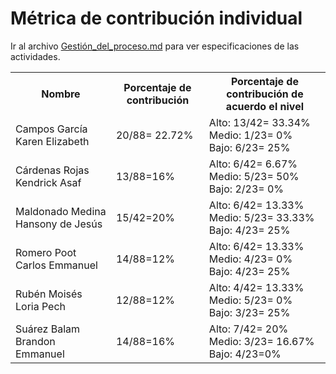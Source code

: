 # ﻿Métrica de contribución individual 

 Ir al archivo <a href="https://github.com/KarenCampos842/Equipo-4/blob/Segunda-Entrega/Gestion_del_Proceso.md#sprint-backlog">Gestión_del_proceso.md</a> para ver especificaciones de las actividades.
 

<table align=center>  
   <tr>  
      <th>Nombre</th>  
      <th>Porcentaje de contribución</th> 
      <th>Porcentaje de contribución de acuerdo el nivel</th>  
   </tr> 
    <tr>  
      <td>Campos García Karen Elizabeth</td>  
       <td> 20/88= 22.72%</td> 
       <td> Alto: 13/42= 33.34%<br>Medio: 1/23= 0%<br>Bajo: 6/23= 25%</td>  
   </tr> 
   <tr>  
      <td>Cárdenas Rojas Kendrick Asaf</td>  
       <td>13/88=16%</td>
       <td> Alto: 6/42= 6.67%<br>Medio: 5/23= 50%<br>Bajo: 2/23= 0%</td>    
   </tr> 
    <tr>  
      <td>Maldonado Medina Hansony de Jesús</td>  
      <td>15/42=20%</td>
      <td> Alto: 6/42= 13.33%<br>Medio: 5/23= 33.33%<br>Bajo: 4/23= 25%</td>    
   </tr> 
    <tr>  
      <td>Romero Poot Carlos Emmanuel</td>  
       <td>14/88=12%</td>
      <td> Alto: 6/42= 13.33%<br>Medio: 4/23= 0%<br>Bajo: 4/23= 25%</td> 
   </tr> 
     <tr>  
      <td>Rubén Moisés Loria Pech</td>  
        <td>12/88=12%</td>
        <td> Alto: 4/42= 13.33%<br>Medio: 5/23= 0%<br>Bajo: 3/23= 25%</td>    
   </tr> 
    <tr>  
      <td>Suárez Balam Brandon Emmanuel</td> 
      <td>14/88=16%</td>
       <td> Alto: 7/42= 20%<br>Medio: 3/23= 16.67%<br>Bajo: 4/23=0%</td>       
   </tr> 
 </table>

<!--stackedit_data:
eyJoaXN0b3J5IjpbMTU5NjE3Njg3MywxNDc3NTkyMTM3LC0xMT
A5NjI0MjE3LDY2OTYxNjg1OCwtNjQ4ODYyMzcsMTEwODMzNDc1
MSwxOTA3NjExODQ1LC03MTM5MzM5MzNdfQ==
-->